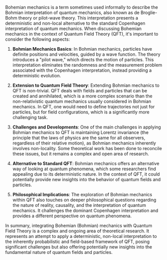 Bohemian mechanics is a term sometimes used informally to describe the Bohmian interpretation of quantum mechanics, also known as de Broglie-Bohm theory or pilot-wave theory. This interpretation presents a deterministic and non-local alternative to the standard Copenhagen interpretation of quantum mechanics. When discussing Bohemian mechanics in the context of Quantum Field Theory (QFT), it's important to consider the following aspects:

1. **Bohmian Mechanics Basics**: In Bohmian mechanics, particles have definite positions and velocities, guided by a wave function. The theory introduces a "pilot wave," which directs the motion of particles. This interpretation eliminates the randomness and the measurement problem associated with the Copenhagen interpretation, instead providing a deterministic evolution.

2. **Extension to Quantum Field Theory**: Extending Bohmian mechanics to QFT is non-trivial. QFT deals with fields and particles that can be created and annihilated, which is a more complex scenario than the non-relativistic quantum mechanics usually considered in Bohmian mechanics. In QFT, one would need to define trajectories not just for particles, but for field configurations, which is a significantly more challenging task.

3. **Challenges and Developments**: One of the main challenges in applying Bohmian mechanics to QFT is maintaining Lorentz invariance (the principle that the laws of physics are the same for all observers, regardless of their relative motion), as Bohmian mechanics inherently involves non-locality. Some theoretical work has been done to reconcile these issues, but it remains a complex and open area of research.

4. **Alternative to Standard QFT**: Bohmian mechanics offers an alternative way of looking at quantum phenomena, which some researchers find appealing due to its deterministic nature. In the context of QFT, it could potentially provide new insights into the behavior of quantum fields and particles.

5. **Philosophical Implications**: The exploration of Bohmian mechanics within QFT also touches on deeper philosophical questions regarding the nature of reality, causality, and the interpretation of quantum mechanics. It challenges the dominant Copenhagen interpretation and provides a different perspective on quantum phenomena.

In summary, integrating Bohemian (Bohmian) mechanics with Quantum Field Theory is a complex and ongoing area of theoretical research. It represents an attempt to apply a deterministic, non-local interpretation to the inherently probabilistic and field-based framework of QFT, posing significant challenges but also offering potentially new insights into the fundamental nature of quantum fields and particles.
